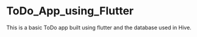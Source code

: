 # ToDo_App_using_Flutter
This is a basic ToDo app built using flutter and the database used in Hive.
